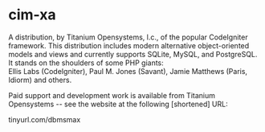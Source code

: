 cim-xa
======

A distribution, by Titanium Opensystems, l.c., of the popular CodeIgniter framework. 
This distribution includes modern alternative object-oriented models and views and currently supports SQLite, MySQL, and PostgreSQL.
It stands on the shoulders of some PHP giants:  
Ellis Labs (CodeIgniter), Paul M. Jones (Savant), Jamie Matthews (Paris, Idiorm) and others. 

Paid support and development work is available from Titanium Opensystems -- see the website at the following [shortened] URL:

tinyurl.com/dbmsmax
